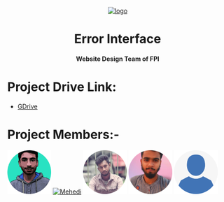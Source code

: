 <p align="center">
  <a href="https://errorinterface.github.io">
  <img width="150px" src="https://user-images.githubusercontent.com/106418317/170813974-684ecc3e-75c6-4d3e-aee2-5ea9d53b1ea3.png" alt="logo">
  </a>
</p>
<h1 align="center">Error Interface</h1>
<h4 align="center"> Website Design Team of FPI </h4>

# Project Drive Link:
- <a href="https://drive.google.com/drive/folders/1kQlh4FZnA5PXYt2_dqw_lgDfqf6npMKg?usp=sharing">GDrive</a>

# Project Members:-
<p >
  <a href="https://github.com/joysen12"><img  width="100px" src="./img/joy.png" alt="Joy"></a>
  <a href="https://github.com/iammrmehedi"><img  width="100px" src="./img/mehedi.png" alt="Mehedi"></a>
  <a href="https://www.facebook.com/mdsv.2015"> <img  width="100px" src="./img/sagor.png" alt="Sagor"></a>
  <a href="https://www.facebook.com/md.mhmamun.cse"><img  width="100px" src="./img/mamun.png" alt="Mamun"></a>
  <img  width="100px" src="./img/shofiqul.png" alt="Shofiqul">
</p>
